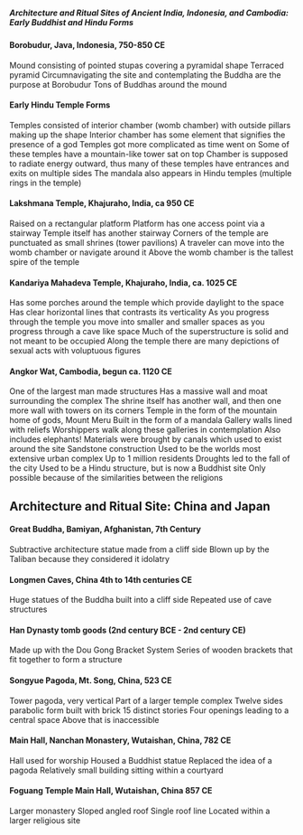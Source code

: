 ##### Architecture and Ritual Sites of Ancient India, Indonesia, and Cambodia: Early Buddhist and Hindu Forms

#### Borobudur, Java, Indonesia, 750-850 CE
Mound consisting of pointed stupas covering a pyramidal shape
Terraced pyramid
Circumnavigating the site and contemplating the Buddha are the purpose at Borobudur
Tons of Buddhas around the mound

#### Early Hindu Temple Forms
Temples consisted of interior chamber (womb chamber) with outside pillars making up the shape
Interior chamber has some element that signifies the presence of a god
Temples got more complicated as time went on
Some of these temples have a mountain-like tower sat on top
Chamber is supposed to radiate energy outward, thus many of these temples have entrances and exits on multiple sides
The mandala also appears in Hindu temples (multiple rings in the temple)

#### Lakshmana Temple, Khajuraho, India, ca 950 CE
Raised on a rectangular platform
Platform has one access point via a stairway
Temple itself has another stairway
Corners of the temple are punctuated as small shrines (tower pavilions)
A traveler can move into the womb chamber or navigate around it
Above the womb chamber is the tallest spire of the temple

#### Kandariya Mahadeva Temple, Khajuraho, India, ca. 1025 CE
Has some porches around the temple which provide daylight to the space
Has clear horizontal lines that contrasts its verticality
As you progress through the temple you move into smaller and smaller spaces as you progress through a cave like space
Much of the superstructure is solid and not meant to be occupied
Along the temple there are many depictions of sexual acts with voluptuous figures

#### Angkor Wat, Cambodia, begun ca. 1120 CE
One of the largest man made structures
Has a massive wall and moat surrounding the complex
The shrine itself has another wall, and then one more wall with towers on its corners
Temple in the form of the mountain home of gods, Mount Meru
Built in the form of a mandala
Gallery walls lined with reliefs
Worshippers walk along these galleries in contemplation
Also includes elephants!
Materials were brought by canals which used to exist around the site
Sandstone construction
Used to be the worlds most extensive urban complex
Up to 1 million residents
Droughts led to the fall of the city
Used to be a Hindu structure, but is now a Buddhist site
Only possible because of the similarities between the religions

## Architecture and Ritual Site: China and Japan

#### Great Buddha, Bamiyan, Afghanistan, 7th Century
Subtractive architecture statue made from a cliff side
Blown up by the Taliban because they considered it idolatry

#### Longmen Caves, China 4th to 14th centuries CE
Huge statues of the Buddha built into a cliff side
Repeated use of cave structures

#### Han Dynasty tomb goods (2nd century BCE - 2nd century CE)
Made up with the Dou Gong Bracket System
	Series of wooden brackets that fit together to form a structure

#### Songyue Pagoda, Mt. Song, China, 523 CE
Tower pagoda, very vertical
Part of a larger temple complex
Twelve sides parabolic form built with brick
15 distinct stories
Four openings leading to a central space
Above that is inaccessible

#### Main Hall, Nanchan Monastery, Wutaishan, China, 782 CE
Hall used for worship
Housed a Buddhist statue
Replaced the idea of a pagoda
Relatively small building sitting within a courtyard

#### Foguang Temple Main Hall, Wutaishan, China 857 CE
Larger monastery
Sloped angled roof
Single roof line
Located within a larger religious site
